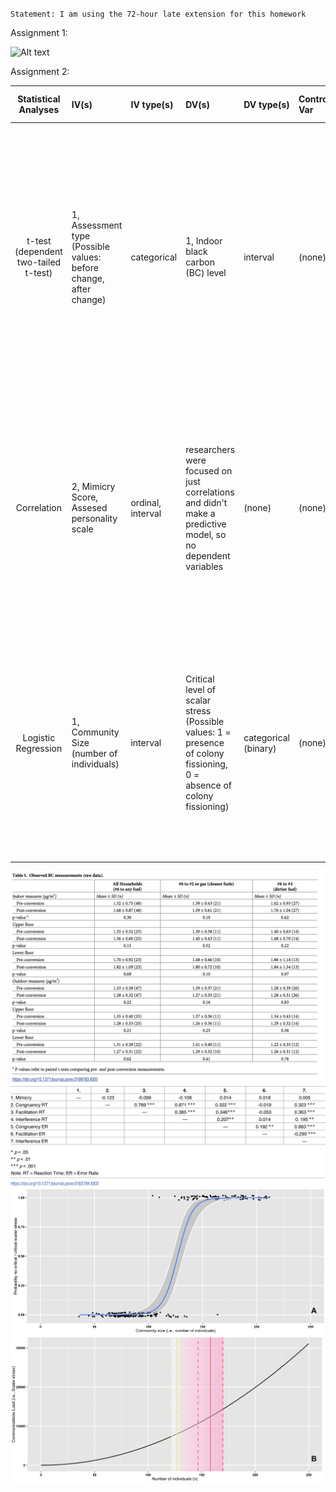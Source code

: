 `Statement: I am using the 72-hour late extension for this homework`

Assignment 1: 

![Alt text](Assignment_1_screenshot.png)


Assignment 2: 

| **Statistical Analyses** |  **IV(s)**  |  **IV type(s)** |  **DV(s)**  |  **DV type(s)**  |  **Control Var** | **Control Var type**  | **Question to be answered** | **_H0_** | **alpha** | **link to paper**| 
|:----------:|:----------|:------------|:-------------|:-------------|:------------|:------------- |:----------------------------------|:----:|:-------:|:-------|
t-test (dependent two-tailed t-test) | 1, Assessment type (Possible values: before change, after change) | categorical | 1, Indoor black carbon (BC) level| interval | (none) | (none) |  Does the fuel conversion from dirty No. 6 heating fuel oil to a cleaner No. 2 fuel for 48 upper Manhattan apartments decrease the average two week levels of indoor black carbon (BC) in successive winter heating sessions before and after mandated fuel transition? | H0: Mean(two week BC indoor level before transition) - Mean(two week BC indoor level after transition) = 0 | 0.05 | [Soot and the city: Evaluating the impacts of Clean Heat policies on indoor/outdoor air quality in New York City apartments](https://journals.plos.org/plosone/article/file?id=10.1371/journal.pone.0199783&type=printable) |
|||||||||
Correlation | 2, Mimicry Score, Assesed personality scale | ordinal, interval | researchers were focused on just correlations and didn't make a predictive model, so no dependent variables| (none) | (none) | (none) |  Do two methods of measuring people's tendency to imitate each other correlate (since they are assumed to rely on the same mechanisms? Are phenomena of mimicry and automation imitation actually correlated? | H0: mimicry score and the assessed personality scales are correlated | 0.05 | [Mimicry and automatic imitation are not correlated](https://journals.plos.org/plosone/article/file?id=10.1371/journal.pone.0183784&type=printable) |
|||||||||
Logistic Regression | 1, Community Size (number of individuals) | interval | Critical level of scalar stress (Possible values: 1 = presence of colony fissioning, 0 = absence of colony fissioning)| categorical (binary) | (none) | (none) |  Can we build a statistical model to prove Johnson's scalar stress theory, describing the mechanics of the increase in in-group conflictuality that parallels the increase in groups’ size? Can we predict the critical level of scalar stress using group size? | H0: there is no relationship between the group size and the critical level of scalar stress | 0.05 | [Modeling Group Size and Scalar Stress by Logistic Regression from an Archaeological Perspective](https://journals.plos.org/plosone/article/file?id=10.1371/journal.pone.0091510&type=printable) |


![Alt text](Screenshots/1.png)
![Alt text](Screenshots/2.png)
![Alt text](Screenshots/3.png)

